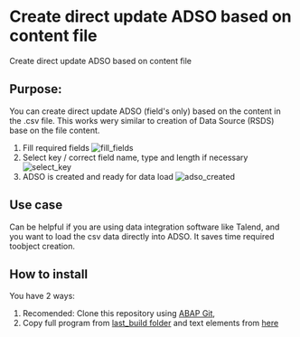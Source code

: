 # Create direct update ADSO based on content file
Create direct update ADSO based on content file

## Purpose:
You can create direct update ADSO (field's only) based on the content in the .csv file. This works wery similar to creation of Data Source (RSDS) base on the file content.

1. Fill required fields
![fill_fields](https://user-images.githubusercontent.com/11619019/147599721-3f392454-478a-41f4-a204-e5cf6add4665.gif)
2. Select key / correct field name, type and length if necessary
![select_key](https://user-images.githubusercontent.com/11619019/147599624-b74018aa-93d2-49dd-8591-8a4a7bb91744.gif)
4. ADSO is created and ready for data load
![adso_created](https://user-images.githubusercontent.com/11619019/147599917-bfa5b5c9-445a-4754-904f-3779fb88c7a5.gif)

## Use case
Can be helpful if you are using data integration software like Talend, and you want to load the csv data directly into ADSO. It saves time required toobject creation.

## How to install
You have 2 ways:
1. Recomended: Clone this repository using [ABAP Git](https://github.com/larshp/abapGit), 
2. Copy full program from [last_build folder](https://raw.githubusercontent.com/pawelwiejkut/bw_adso_bof/main/last_build/zbw_adso_bof.abap) and text elements from [here](https://raw.githubusercontent.com/pawelwiejkut/bw_adso_bof/main/last_build/text_elements.txt) 
